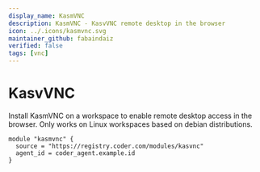 ```yaml
---
display_name: KasmVNC
description: KasmVNC - KasvVNC remote desktop in the browser
icon: ../.icons/kasmvnc.svg
maintainer_github: fabaindaiz
verified: false
tags: [vnc]
---
```


# KasvVNC

Install KasmVNC on a workspace to enable remote desktop access in the browser.
Only works on Linux workspaces based on debian distributions.

```hcl
module "kasmvnc" {
  source = "https://registry.coder.com/modules/kasvnc"
  agent_id = coder_agent.example.id
}
```
